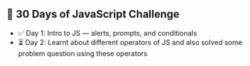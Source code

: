 ## 🚀 30 Days of JavaScript Challenge

- ✅ Day 1: Intro to JS — alerts, prompts, and conditionals
- ⏳ Day 2: Learnt about different operators of JS and also solved some problem question using these operators